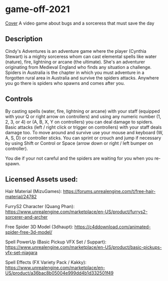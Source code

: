 # game-off-2021

[Cover](./Images/Cover.png)
A video game about bugs and a sorceress that must save the day

## **Description**

Cindy's Adventures is an adventure game where the player (Cynthia Stewart) is a mighty sorceress whom can cast elemental spells like water (nature), fire, lightning or arcane (the ultimate). She's an adventurer originating from Medieval England who finds any situation a challenge.  Spiders in Australia is the chapter in which you must adventure in a forgotten rural area in Australia and survive the spiders attacks. Anywhere you go there is spiders who spawns and comes after you.

## **Controls**
By casting spells (water, fire, lightning or arcane) with your staff (equipped with your Q or right arrow on controllers) and using any numeric number (1, 2, 3, or 4) or (A, B, X, Y on controllers) you can deal damage to spiders. Basic attacks (left / right click or trigger on controllers) with your staff deals damage too. To move around and survive use your mouse and keyboard (W, A, S, D) or controller sticks. You can sprint or crouch and jump if necessary by using Shift or Control or Space (arrow down or right / left bumper on controller).

You die if your not careful and the spiders are waiting for you when you re-spawn.
 
## **Licensed Assets used:**

 Hair Material (MizuGames): https://forums.unrealengine.com/t/free-hair-material/24782

 FurryS2 Character (Quang Phan): https://www.unrealengine.com/marketplace/en-US/product/furrys2-sorcerer-and-archer

 Free Spider 3D Model (3dhaupt): https://c4ddownload.com/animated-spider-free-3d-model/

 Spell PowerUp (Basic Pickup VFX Set / Suppart): https://www.unrealengine.com/marketplace/en-US/product/basic-pickups-vfx-set-niagara

 Spell Effects (FX Variety Pack / Kakky): https://www.unrealengine.com/marketplace/en-US/product/a36bac8b05004e999dd4b1d332501f49
